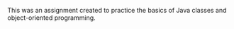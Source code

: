This was an assignment created to practice the basics of Java classes and object-oriented programming.
